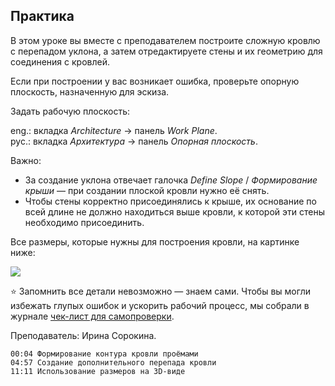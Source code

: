 ## Практика

В этом уроке вы вместе с преподавателем построите сложную кровлю с перепадом уклона, а затем отредактируете стены и их геометрию для соединения с кровлей.

Если при построении у вас возникает ошибка, проверьте опорную плоскость, назначенную для эскиза.

Задать рабочую плоскость:

eng.: вкладка _Architecture_ → панель _Work Plane_.  
рус.: вкладка _Архитектура_ → панель _Опорная плоскость_.

Важно:

- За создание уклона отвечает галочка _Define Slope_ / _Формирование крыши_ — при создании плоской кровли нужно её снять.
- Чтобы стены корректно присоединялись к крыше, их основание по всей длине не должно находиться выше кровли, к которой эти стены необходимо присоединить.

Все размеры, которые нужны для построения кровли, на картинке ниже:

![](/img/RVS_18/1670067013_block-2-praktika-roof.jpg)

⭐️ Запомнить все детали невозможно — знаем сами. Чтобы вы могли избежать глупых ошибок и ускорить рабочий процесс, мы собрали в журнале [чек-лист для самопроверки](https://softculture.cc/blog/entries/articles/spisok-pravila-bezopasnosti-v-revit).

Преподаватель: Ирина Сорокина.

[](https://player.softculture.cc/embed/online/RVT/RVT_42.17.02_L3-12_Practice_Roof_Wall_Joints)

``` chapters
00:04 Формирование контура кровли проёмами
04:57 Создание дополнительного перепада кровли
11:11 Использование размеров на 3D-виде
```